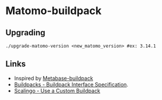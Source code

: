 # Matomo-buildpack

## Upgrading

```shell script
./upgrade-matomo-version <new_matomo_version> #ex: 3.14.1
```

## Links

- Inspired by [Metabase-buildpack](https://github.com/metabase/metabase-buildpack)
- [Buildpacks - Buildpack Interface Specification](https://github.com/buildpacks/spec/blob/main/buildpack.md).
- [Scalingo - Use a Custom Buildpack](https://doc.scalingo.com/platform/deployment/buildpacks/custom)

